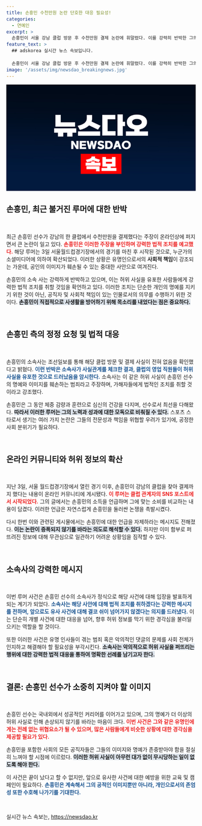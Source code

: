 ```yaml
---
title: 손흥민 수천만원 논란 단호한 대응 필요성!
categories:
  - 연예인
excerpt: >
  손흥민이 서울 강남 클럽 방문 후 수천만원 결제 논란에 휘말렸다. 이를 강력히 반박한 그의 측은 허위사실 유포에 법적 대응을 예고했다. 클럽 관계자의 부적절한 SNS 글이 논란의 시작이었다.真相과 진실은 과연?
feature_text: >
  ## adskorea 실시간 뉴스 속보입니다.

  손흥민이 서울 강남 클럽 방문 후 수천만원 결제 논란에 휘말렸다. 이를 강력히 반박한 그의 측은 허위사실 유포에 법적 대응을 예고했다. 클럽 관계자의 부적절한 SNS 글이 논란의 시작이었다.真相과 진실은 과연?
image: '/assets/img/newsdao_breakingnews.jpg'
---
```


<p><img src="/assets/img/newsdao_breakingnews.jpg" alt="adskorea 속보" /></p>

<h2 data-ke-size="size26">손흥민, 최근 불거진 루머에 대한 반박</h2>

<p data-ke-size="size16">&nbsp;</p>

<p>최근 손흥민 선수가 강남의 한 클럽에서 수천만원을 결제했다는 주장이 온라인상에 퍼지면서 큰 논란이 일고 있다. <b><span style="color: #ee2323;">손흥민은 이러한 주장을 부인하며 강력한 법적 조치를 예고했다.</span></b> 해당 루머는 3일 서울월드컵경기장에서의 경기를 마친 후 시작된 것으로, 누군가의 소셜미디어에 의하여 확산되었다. 이러한 상황은 유명인으로서의 <b>사회적 책임</b>이 강조되는 가운데, 공인의 이미지가 훼손될 수 있는 중대한 사안으로 여겨진다. </p>

<p>손흥민의 소속 사는 강력하게 반박하고 있으며, 이는 허위 사실을 유포한 사람들에게 강력한 법적 조치를 취할 것임을 확언하고 있다. 이러한 조치는 단순한 개인의 명예를 지키기 위한 것이 아닌, 공직자 및 사회적 책임이 있는 인물로서의 의무를 수행하기 위한 것이다. <b><span style="background-color: #21538527;">손흥민이 직접적으로 사생활을 방어하기 위해 목소리를 내었다는 점은 중요하다.</span></b></p>

<p data-ke-size="size16">&nbsp;</p>

<h2 data-ke-size="size26">손흥민 측의 정정 요청 및 법적 대응</h2>

<p data-ke-size="size16">&nbsp;</p>

<p>손흥민의 소속사는 조선일보를 통해 해당 클럽 방문 및 결제 사실이 전혀 없음을 확인했다고 밝혔다. <b><span style="color: #1a5490;">이런 반박은 소속사가 사실관계를 체크한 결과, 클럽의 영업 직원들이 허위 사실을 유포한 것으로 드러났음을 암시한다.</span></b> 소속사는 이 같은 허위 사실이 손흥민 선수의 명예와 이미지를 훼손하는 범죄라고 주장하며, 가해자들에게 법적인 조치를 취할 것이라고 강조했다. </p>

<p>손흥민은 그 동안 체중 감량과 훈련으로 심신의 건강을 다지며, 선수로서 최선을 다해왔다. <b><span style="background-color: #21538527;">따라서 이러한 루머는 그의 노력과 성과에 대한 모독으로 비춰질 수 있다.</span></b> 스포츠 스타로서 생기는 여러 가지 논란은 그들의 전문성과 책임을 위협할 우려가 있기에, 공정한 사회 분위기가 필요하다. </p>

<p data-ke-size="size16">&nbsp;</p>

<h2 data-ke-size="size26">온라인 커뮤니티와 허위 정보의 확산</h2>

<p data-ke-size="size16">&nbsp;</p>

<p>지난 3일, 서울 월드컵경기장에서 열린 경기 이후, 손흥민이 강남의 클럽을 찾아 결제까지 했다는 내용이 온라인 커뮤니티에 게시됐다. <b><span style="color: #ee2323;">이 루머는 클럽 관계자의 SNS 포스트에서 시작되었다.</span></b> 그의 글에서는 손흥민의 소득을 언급하며 그에 맞는 소비를 비교하는 내용이 담겼다. 이러한 언급은 자연스럽게 손흥민을 둘러싼 논쟁을 촉발시켰다. </p>

<p>다시 한번 이와 관련된 게시물에서는 손흥민에 대한 언급을 자제하라는 메시지도 전해졌다. <b><span style="background-color: #21538527;">이는 논란이 증폭되지 않기를 바라는 의도로 해석할 수 있다.</span></b>  하지만 이미 함부로 퍼뜨려진 정보에 대해 무관심으로 일관하기 어려운 상황임을 짐작할 수 있다. </p>

<p data-ke-size="size16">&nbsp;</p>

<h2 data-ke-size="size26">소속사의 강력한 메시지</h2>

<p data-ke-size="size16">&nbsp;</p>

<p>이번 루머 사건은 손흥민 선수의 소속사가 정식으로 해당 사건에 대해 입장을 발표하게 되는 계기가 되었다. <b><span style="color: #1a5490;">소속사는 해당 사안에 대해 법적 조치를 취하겠다는 강력한 메시지를 전하며, 앞으로도 유사 사건에 대해 결코 쉬이 넘어가지 않겠다는 의지를 드러냈다.</span></b> 이는 단순히 개별 사건에 대한 대응을 넘어, 향후 허위 정보를 막기 위한 경각심을 불러일으키는 역할을 할 것이다. </p>

<p>또한 이러한 사건은 유명 인사들이 겪는 범죄 혹은 악의적인 댓글의 문제를 사회 전체가 인지하고 해결해야 할 필요성을 부각시킨다. <b><span style="background-color: #21538527;">소속사는 악의적으로 허위 사실을 퍼뜨리는 행위에 대한 강력한 법적 대응을 통하여 명확한 선례를 남기고자 한다.</span></b> </p>

<p data-ke-size="size16">&nbsp;</p>

<h2 data-ke-size="size26">결론: 손흥민 선수가 소중히 지켜야 할 이미지</h2>

<p data-ke-size="size16">&nbsp;</p>

<p>손흥민 선수는 국내외에서 성공적인 커리어를 이어가고 있으며, 그의 명예가 더 이상의 허위 사실로 인해 손상되지 않기를 바라는 마음이 크다. <b><span style="color: #ee2323;">이번 사건은 그와 같은 유명인에게는 전례 없는 위협요소가 될 수 있으며, 많은 사람들에게 비슷한 상황에 대한 경각심을 제공할 필요가 있다.</span></b> </p>

<p>손흥민을 포함한 사회의 모든 공직자들은 그들의 이미지와 명예가 존중받아야 함을 절실히 느껴야 할 시점에 이르렀다. <b><span style="background-color: #21538527;">이러한 허위 사실이 아무런 대가 없이 무시당하는 일이 없도록 해야 한다.</span></b> </p>

<p>이 사건은 끝이 났다고 할 수 없지만, 앞으로 유사한 사건에 대한 예방을 위한 교육 및 캠페인이 필요하다. <b><span style="color: #1a5490;">손흥민은 계속해서 그의 공적인 이미지뿐만 아니라, 개인으로서의 존엄성 또한 수호해 나가기를 기대한다.</span></b></p>

<p data-ke-size="size16">&nbsp;</p>
실시간 뉴스 속보는, <a href="https://newsdao.kr" rel="dofollow">https://newsdao.kr</a>


